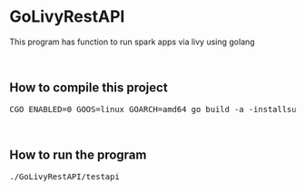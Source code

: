 # GoLivyRestAPI
This program has function to run spark apps via livy using golang

<br />

## How to compile this project
<pre>CGO_ENABLED=0 GOOS=linux GOARCH=amd64 go build -a -installsuffix cgo -ldflags="-w -s" -o /GoLivyRestAPI/testapi</pre>

<br />

## How to run the program

<pre>
./GoLivyRestAPI/testapi
</pre>